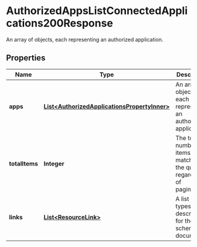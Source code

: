 

# AuthorizedAppsListConnectedApplications200Response

An array of objects, each representing an authorized application.

## Properties

| Name | Type | Description | Notes |
|------------ | ------------- | ------------- | -------------|
|**apps** | [**List&lt;AuthorizedApplicationsPropertyInner&gt;**](AuthorizedApplicationsPropertyInner.md) | An array of objects, each representing an authorized application. |  [optional] |
|**totalItems** | **Integer** | The total number of items matching the query regardless of pagination. |  [optional] [readonly] |
|**links** | [**List&lt;ResourceLink&gt;**](ResourceLink.md) | A list of link types and descriptions for the API schema documents. |  [optional] [readonly] |



